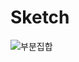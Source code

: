 # Sketch

![부분집합](https://user-images.githubusercontent.com/79366855/108628903-a4003b00-74a0-11eb-9d85-094a09fb314c.jpg) 